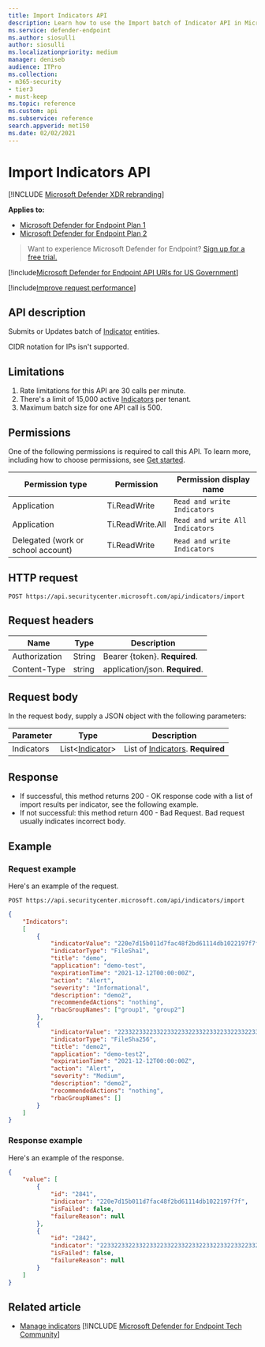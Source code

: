 ```yaml
---
title: Import Indicators API
description: Learn how to use the Import batch of Indicator API in Microsoft Defender for Endpoint.
ms.service: defender-endpoint
ms.author: siosulli
author: siosulli
ms.localizationpriority: medium
manager: deniseb
audience: ITPro
ms.collection:
- m365-security
- tier3
- must-keep
ms.topic: reference
ms.custom: api
ms.subservice: reference
search.appverid: met150
ms.date: 02/02/2021
---
```


# Import Indicators API

[!INCLUDE [Microsoft Defender XDR rebranding](../../includes/microsoft-defender.md)]


**Applies to:**
- [Microsoft Defender for Endpoint Plan 1](https://go.microsoft.com/fwlink/p/?linkid=2154037)
- [Microsoft Defender for Endpoint Plan 2](https://go.microsoft.com/fwlink/p/?linkid=2154037)

> Want to experience Microsoft Defender for Endpoint? [Sign up for a free trial.](https://signup.microsoft.com/create-account/signup?products=7f379fee-c4f9-4278-b0a1-e4c8c2fcdf7e&ru=https://aka.ms/MDEp2OpenTrial?ocid=docs-wdatp-exposedapis-abovefoldlink)

[!include[Microsoft Defender for Endpoint API URIs for US Government](../../includes/microsoft-defender-api-usgov.md)]

[!include[Improve request performance](../../includes/improve-request-performance.md)]

## API description

Submits or Updates batch of [Indicator](ti-indicator.md) entities.

CIDR notation for IPs isn't supported.

## Limitations

1. Rate limitations for this API are 30 calls per minute.
2. There's a limit of 15,000 active [Indicators](ti-indicator.md) per tenant.
3. Maximum batch size for one API call is 500.

## Permissions

One of the following permissions is required to call this API. To learn more, including how to choose permissions, see [Get started](apis-intro.md).

|Permission type|Permission|Permission display name|
|---|---|---|
|Application|Ti.ReadWrite|`Read and write Indicators`|
|Application|Ti.ReadWrite.All|`Read and write All Indicators`|
|Delegated (work or school account)|Ti.ReadWrite|`Read and write Indicators`|

## HTTP request

```http
POST https://api.securitycenter.microsoft.com/api/indicators/import
```

## Request headers

| Name|Type|Description|
|---|---|---|
|Authorization|String|Bearer {token}. **Required**.|
|Content-Type|string|application/json. **Required**.|

## Request body

In the request body, supply a JSON object with the following parameters:

|Parameter|Type|Description|
|---|---|---|
|Indicators|List<[Indicator](ti-indicator.md)>|List of [Indicators](ti-indicator.md). **Required** |

## Response

- If successful, this method returns 200 - OK response code with a list of import results per indicator, see the following example.
- If not successful: this method return 400 - Bad Request. Bad request usually indicates incorrect body.

## Example

### Request example

Here's an example of the request.

```http
POST https://api.securitycenter.microsoft.com/api/indicators/import
```

```json
{
    "Indicators":
    [
        {
            "indicatorValue": "220e7d15b011d7fac48f2bd61114db1022197f7f",
            "indicatorType": "FileSha1",
            "title": "demo",
            "application": "demo-test",
            "expirationTime": "2021-12-12T00:00:00Z",
            "action": "Alert",
            "severity": "Informational",
            "description": "demo2",
            "recommendedActions": "nothing",
            "rbacGroupNames": ["group1", "group2"]
        },
        {
            "indicatorValue": "2233223322332233223322332233223322332233223322332233223322332222",
            "indicatorType": "FileSha256",
            "title": "demo2",
            "application": "demo-test2",
            "expirationTime": "2021-12-12T00:00:00Z",
            "action": "Alert",
            "severity": "Medium",
            "description": "demo2",
            "recommendedActions": "nothing",
            "rbacGroupNames": []
        }
    ]
}
```

### Response example

Here's an example of the response.

```json
{
    "value": [
        {
            "id": "2841",
            "indicator": "220e7d15b011d7fac48f2bd61114db1022197f7f",
            "isFailed": false,
            "failureReason": null
        },
        {
            "id": "2842",
            "indicator": "2233223322332233223322332233223322332233223322332233223322332222",
            "isFailed": false,
            "failureReason": null
        }
    ]
}
```

## Related article

- [Manage indicators](../manage-indicators.md)
[!INCLUDE [Microsoft Defender for Endpoint Tech Community](../../includes/defender-mde-techcommunity.md)]
